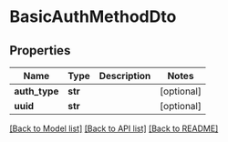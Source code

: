 # BasicAuthMethodDto

## Properties

| Name          | Type    | Description | Notes      |
| ------------- | ------- | ----------- | ---------- |
| **auth_type** | **str** |             | [optional] |
| **uuid**      | **str** |             | [optional] |

[[Back to Model list]](../README.md#documentation-for-models) [[Back to API list]](../README.md#documentation-for-api-endpoints) [[Back to README]](../README.md)
